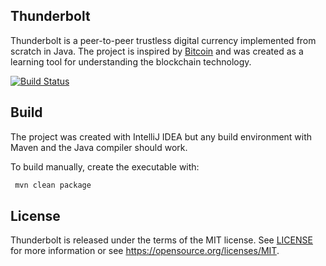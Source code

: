 Thunderbolt
-----------

Thunderbolt is a peer-to-peer trustless digital currency implemented from scratch in Java. The project is inspired by
[Bitcoin](https://github.com/bitcoin/bitcoin) and was created as a learning tool for understanding the blockchain technology.

[![Build Status](https://travis-ci.org/AngelCastilloB/java-thunderbolt.svg?branch=master)](https://travis-ci.org/AngelCastilloB/java-thunderbolt)

Build
-----

The project was created with IntelliJ IDEA but any build environment with Maven and the Java compiler should work.

To build manually, create the executable with:

```sh
 mvn clean package
```

License
-------

Thunderbolt is released under the terms of the MIT license. See [LICENSE](LICENSE) for more
information or see https://opensource.org/licenses/MIT.
